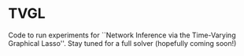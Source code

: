 # TVGL

Code to run experiments for ``Network Inference via the Time-Varying Graphical Lasso''. Stay tuned for a full solver (hopefully coming soon!)